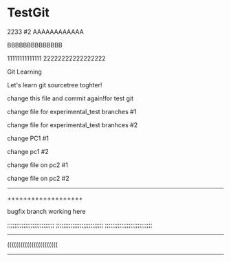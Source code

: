 # TestGit
2233
#2
AAAAAAAAAAAA

BBBBBBBBBBBBBB

11111111111111
22222222222222222


Git Learning

Let's learn git sourcetree toghter!

change this file and commit again!for test git

change file for experimental_test branches #1

change file for experimental_test branhces #2

change PC1 #1

change pc1 #2

change file on pc2 #1

change file on pc2 #2

------------------

+++++++++++++++++++

bugfix branch working here


;;;;;;;;;;;;;;;;;;;;;;;;;;
;;;;;;;;;;;;;;;;;;;;;;;;;;
;;;;;;;;;;;;;;;;;;;;;;;;;;




***********************

(((((((((((((((((((((((

***********************

